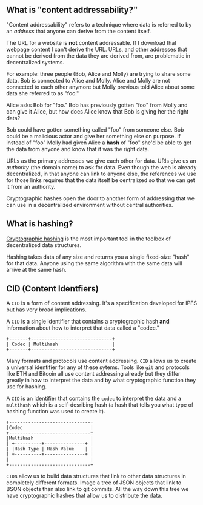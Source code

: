 ## What is "content addressability?"

"Content addressability" refers to a technique where data is referred
to by an *address* that anyone can derive from the content itself.

The URL for a website is **not** content addressable. If I download that
webpage content I can't derive the URL. URLs, and other addresses that
cannot be derived from the data they are derived from, are problematic in
decentralized systems.

For example: three people (Bob, Alice and Molly) are trying to share some
data. Bob is connected to Alice and Molly. Alice and Molly are not connected
to each other anymore but Molly previous told Alice about some data she referred to as "foo."

Alice asks Bob for "foo." Bob has previously gotten "foo" from Molly and can
give it Alice, but how does Alice know that Bob is giving her the right data?

Bob could have gotten something called "foo" from someone else. Bob could
be a malicious actor and give her something else on purpose. If instead of
"foo" Molly had given Alice a **hash** of "foo" she'd be able to get the data
from anyone and know that it was the right data.

URLs as the primary addresses we give each other for data. URls give us an
*authority* (the domain name) to ask for data. Even though the web is
already decentralized, in that anyone can link to anyone else, the
references we use for those links requires that the data itself be
centralized so that we can get it from an authority.

Cryptographic hashes open the door to another form of addressing that we can
use in a decentralized environment without central authorities.


## What is hashing?

[Cryptographic hashing](https://en.wikipedia.org/wiki/Cryptographic_hash_function) is the
most important tool in the toolbox of decentralized data  structures.

Hashing takes data of any size and returns you a single fixed-size "hash" for that data.
Anyone using the same algorithm with the same data will arrive at the same hash.


## CID (Content Identfiers)

A `CID` is a form of content addressing. It's a specification developed for
IPFS but has very broad implications.

A `CID` is a single identifier that contains a cryptographic hash **and**
information about how to interpret that data called a "codec."

```
+-------+------------------------------+
| Codec | Multihash                    |
+-------+------------------------------+
```

Many formats and protocols use content addressing. `CID` allows us to create a universal identifier for any of these sytems. Tools like `git` and protocols like ETH and Bitcoin all use content addressing already but they differ greatly in how to interpret the data and by what cryptographic function they use for hashing.

A `CID` is an identifier that contains the `codec` to interpret the data and a `multihash` which is a self-desribing hash (a hash that tells you what type of hashing function was used to create it).

```
+------------------------------+
|Codec                         |
+------------------------------+
|Multihash                     |
| +----------+---------------+ |
| |Hash Type | Hash Value    | |
| +----------+---------------+ |
|                              |
+------------------------------+
```

`CID`s allow us to build data structures that link to other data structures
in completely different formats. Image a tree of JSON objects that link
to BSON objects than also link to git commits. All the way down this tree we
have cryptographic hashes that allow us to distribute the data.
